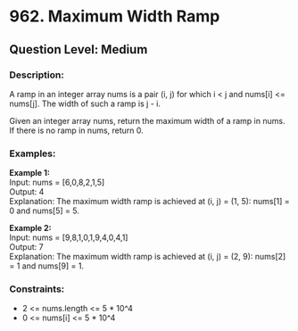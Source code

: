 # 962. Maximum Width Ramp
## Question Level: Medium
### Description:
A ramp in an integer array nums is a pair (i, j) for which i < j and nums[i] <= nums[j]. The width of such a ramp is j - i.

Given an integer array nums, return the maximum width of a ramp in nums. If there is no ramp in nums, return 0.

### Examples:
<b>Example 1:</b><br>
Input: nums = [6,0,8,2,1,5]<br>
Output: 4<br>
Explanation: The maximum width ramp is achieved at (i, j) = (1, 5): nums[1] = 0 and nums[5] = 5.<br>

<b>Example 2:</b><br>
Input: nums = [9,8,1,0,1,9,4,0,4,1]<br>
Output: 7<br>
Explanation: The maximum width ramp is achieved at (i, j) = (2, 9): nums[2] = 1 and nums[9] = 1.<br>


### Constraints:
- 2 <= nums.length <= 5 * 10^4
- 0 <= nums[i] <= 5 * 10^4